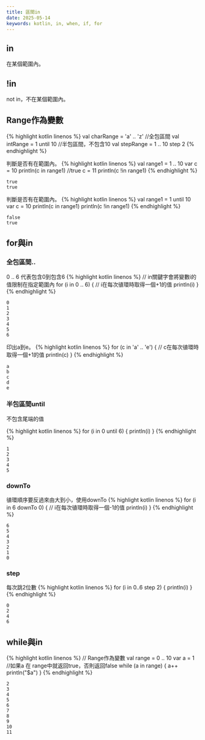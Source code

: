 ```yaml
---
title: 區間in
date: 2025-05-14
keywords: kotlin, in, when, if, for
---
```

## in
在某個範圍內。

## !in
not in，不在某個範圍內。

## Range作為變數
{% highlight kotlin linenos %}
val charRange = 'a' .. 'z' //全包區間
val intRange = 1 until 10 //半包區間，不包含10
val stepRange = 1 .. 10 step 2
{% endhighlight %}

判斷是否有在範圍內。
{% highlight kotlin linenos %}
val range1 = 1 .. 10
var c = 10
println(c in range1) //true
c = 11
println(c !in range1)
{% endhighlight %}
```
true
true
```

判斷是否有在範圍內。
{% highlight kotlin linenos %}
val range1 = 1 until 10
var c = 10
println(c in range1)
println(c !in range1)
{% endhighlight %}
```
false
true
```

## for與in
### 全包區間..
0 .. 6 代表包含0到包含6
{% highlight kotlin linenos %}
// in關鍵字會將變數i的值限制在指定範圍內
for (i in 0 .. 6) {
    // i在每次徝環時取得一個+1的值
    println(i)
}
{% endhighlight %}
```
0
1
2
3
4
5
6
```

印出a到e。
{% highlight kotlin linenos %}
for (c in 'a' .. 'e') {
    // c在每次徝環時取得一個+1的值
    println(c)
}
{% endhighlight %}
```
a
b
c
d
e
```

### 半包區間until
不包含尾端的值

{% highlight kotlin linenos %}
for (i in 0 until 6) {
    println(i)
}
{% endhighlight %}
```
1
2
3
4
5
```

### downTo
徝環順序要反過來由大到小，使用downTo
{% highlight kotlin linenos %}
for (i in 6 downTo 0) {
    // i在每次徝環時取得一個-1的值
    println(i)
}
{% endhighlight %}
```
6
5
4
3
2
1
0
```

### step
每次跳2位數
{% highlight kotlin linenos %}
for (i in 0..6 step 2) {
    println(i)
}
{% endhighlight %}
```
0
2
4
6
```

## while與in
{% highlight kotlin linenos %}
// Range作為變數
val range = 0 .. 10
var a = 1
//如果a 在 range中就返回true，否則返回false
while (a in range) {
    a++
    println("$a")
}
{% endhighlight %}
```
2
3
4
5
6
7
8
9
10
11
```